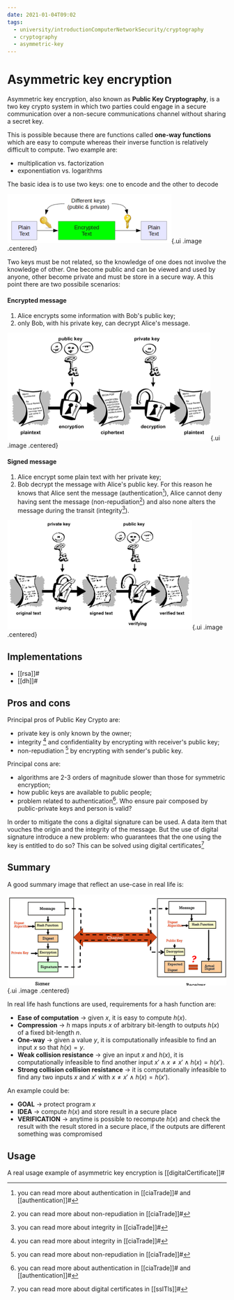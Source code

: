 ```yaml
---
date: 2021-01-04T09:02
tags:
  - university/introductionComputerNetworkSecurity/cryptography
  - cryptography
  - asymmetric-key
---
```


# Asymmetric key encryption
Asymmetric key encryption, also known as **Public Key Cryptography**, is a two key crypto system in which two parties could engage in a secure communication over a non-secure communications channel without sharing a secret key.

This is possible because there are functions called **one-way functions** which are easy to compute whereas their inverse function is relatively difficult to compute. Two example are:

* multiplication vs. factorization
* exponentiation vs. logarithms

The basic idea is to use two keys: one to encode and the other to decode

![Asymmetric Cipher](./static/asymmetricCipher.png){.ui .image .centered}

Two keys must be not related, so the knowledge of one does not involve the knowledge of other. One become public and can be viewed and used by anyone, other become private and must be store in a secure way. A this point there are two possibile scenarios:

#### Encrypted message

1. Alice encrypts some information with Bob's public key;
2. only Bob, with his private key, can decrypt Alice's message.

![Process](./static/encryptedMessage.png){.ui .image .centered}

#### Signed message

1. Alice encrypt some plain text with her private key;
2. Bob decrypt the message with Alice's public key. For this reason he knows that Alice sent the message (authentication[^auth]), Alice cannot deny having sent the message (non-repudiation[^non-repudiation]) and also none alters the message during the transit (integrity[^integrity]). 

![Process](./static/signedMessage.png){.ui .image .centered}

## Implementations

* [[rsa]]#
* [[dh]]#

## Pros and cons
Principal pros of Public Key Crypto are:

* private key is only known by the owner;
* integrity [^integrity] and confidentiality by encrypting with receiver's public key;
* non-repudiation [^non-repudiation] by encrypting with sender's public key.

Principal cons are:

* algorithms are 2-3 orders of magnitude slower than those for symmetric encryption;
* how public keys are available to public people;
* problem related to authentication[^auth]. Who ensure pair composed by public-private keys and person is valid?

In order to mitigate the cons a digital signature can be used. A data item that vouches the origin and the integrity of the message. But the use of digital signature introduce a new problem: who guarantees that the one using the key is entitled to do so? This can be solved using digital certificates[^digitalCert]

## Summary
A good summary image that reflect an use-case in real life is:

![Use case](./static/useCaseAsymmetric.png){.ui .image .centered}

In real life hash functions are used, requirements for a hash function are:

* **Ease of computation** → given $x$, it is easy to compute $h(x)$.
* **Compression** → $h$ maps inputs $x$ of arbitrary bit-length to outputs $h(x)$ of a fixed bit-length $n$.
* **One-way** → given a value $y$, it is computationally infeasible to find an input $x$ so that $h(x)=y$.
* **Weak collision resistance** → give an input $x$ and $h(x)$, it is computationally  infeasible to find another input $x' \land x \neq x' \land h(x) = h(x')$.
* **Strong collision collision resistance** → it is computationally infeasible to find any two inputs $x$ and $x'$ with $x\neq x' \land h(x)=h(x')$.

An example could be:

* **GOAL** → protect program $x$
* **IDEA** → compute $h(x)$ and store result in a secure place
* **VERIFICATION** → anytime is possible to recompute $h(x)$ and check the result with the result stored in a secure place, if the outputs are different something was compromised

## Usage
A real usage example of asymmetric key encryption is [[digitalCertificate]]#

[^auth]: you can read more about authentication in [[ciaTrade]]# and [[authentication]]#
[^non-repudiation]: you can read more about non-repudiation in [[ciaTrade]]#
[^integrity]: you can read more about integrity in [[ciaTrade]]#
[^digitalCert]: you can read more about digital certificates in [[sslTls]]#
